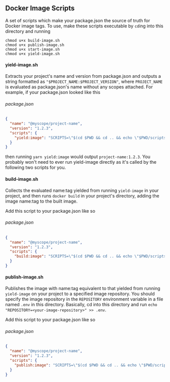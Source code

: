 ## Docker Image Scripts

A set of scripts which make your package.json the source of truth for Docker image tags. To use, make these scripts executable by `cd`ing into this directory and running
```
chmod u+x build-image.sh
chmod u+x publish-image.sh
chmod u+x start-image.sh
chmod u+x yield-image.sh
```

#### yield-image.sh
Extracts your project's name and version from package.json and outputs a string formatted as `"$PROJECT_NAME:$PROJECT_VERSION"`, where `PROJECT_NAME` is evaluated as package.json's name without any scopes attached. For example, if your package.json looked like this
###### package.json
```json
{
  "name": "@myscope/project-name",
  "version": "1.2.3",
  "scripts": {
    "yield:image": "SCRIPTS=\"$(cd $PWD && cd .. && echo \"$PWD/scripts\")\" && $SCRIPTS/yield-image.sh"
  }
}
```
then running `yarn yield:image` would output `project-name:1.2.3`. You probably won't need to ever run yield-image directly as it's called by the following two scripts for you.

#### build-image.sh
Collects the evaluated name:tag yielded from running `yield-image` in your project, and then runs `docker build` in your project's directory, adding the image name:tag to the built image.

Add this script to your package.json like so

###### package.json
```json
{
  "name": "@myscope/project-name",
  "version": "1.2.3",
  "scripts": {
    "build:image": "SCRIPTS=\"$(cd $PWD && cd .. && echo \"$PWD/scripts\")\" && $SCRIPTS/build-image.sh"
  }
}
```

#### publish-image.sh
Publishes the image with name:tag equivalent to that yielded from running `yield-image` on your project to a specified image repository. You should specify the image repository in the `REPOSITORY` environment variable in a file named `.env` in this directory. Basically, cd into this directory and run `echo "REPOSITORY=<your-image-repository>" >> .env`.

Add this script to your package.json like so

###### package.json
```json
{
  "name": "@myscope/project-name",
  "version": "1.2.3",
  "scripts": {
    "publish:image": "SCRIPTS=\"$(cd $PWD && cd .. && echo \"$PWD/scripts\")\" && $SCRIPTS/publish-image.sh"
  }
}
```
